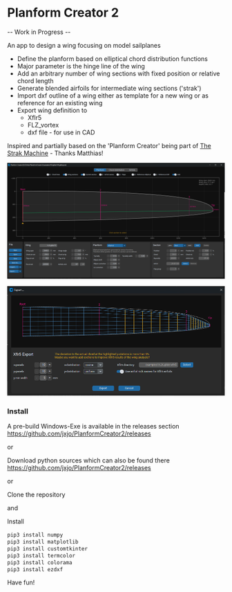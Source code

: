 # Planform Creator 2

-- Work in Progress --

An app to design a wing focusing on model sailplanes 

* Define the planform based on elliptical chord distribution functions
* Major parameter is the hinge line of the wing
* Add an arbitrary number of wing sections with fixed position or relative chord length
* Generate blended airfoils for intermediate wing sections ('strak')
* Import dxf outline of a wing either as template for a new wing or as reference for an existing wing
* Export wing definition to
  * Xflr5
  * FLZ_vortex
  * dxf file  - for use in CAD


Inspired and partially based on the 'Planform Creator' being part of [The Strak Machine](https://github.com/Matthias231/The-Strak-Machine) - Thanks Matthias!  



![PC2](images/Screenshot.png "First screenshot")


![PC2](images/Screenshot_Xflr5-Export.png "Screenshot of Xflr5 Export")

###  Install

A pre-build Windows-Exe is available in the releases section https://github.com/jxjo/PlanformCreator2/releases  

or 

Download python sources which can also be found there https://github.com/jxjo/PlanformCreator2/releases

or 

Clone the repository 

and 

Install 

```
pip3 install numpy
pip3 install matplotlib
pip3 install customtkinter
pip3 install termcolor
pip3 install colorama
pip3 install ezdxf
```


Have fun!
